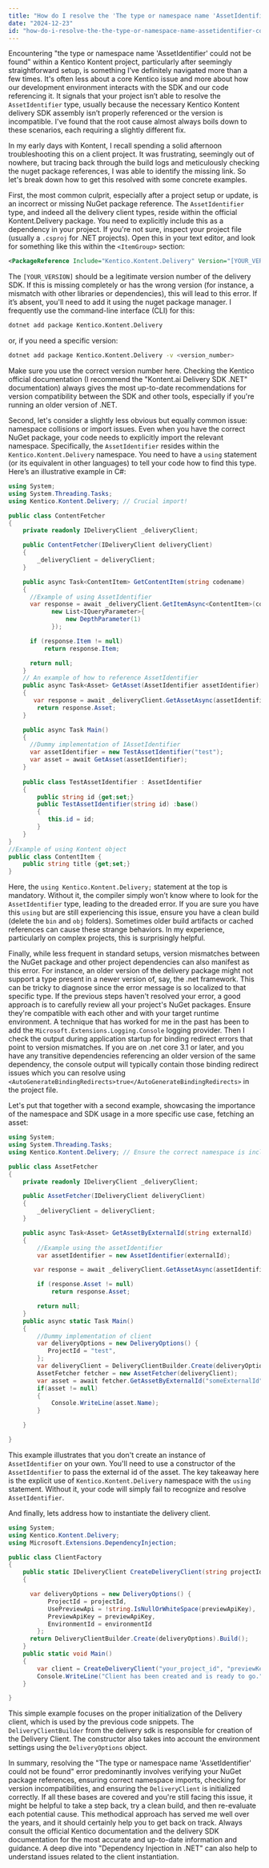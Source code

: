 ```yaml
---
title: "How do I resolve the 'The type or namespace name 'AssetIdentifier' could not be found' error in Kentico Kontent?"
date: "2024-12-23"
id: "how-do-i-resolve-the-the-type-or-namespace-name-assetidentifier-could-not-be-found-error-in-kentico-kontent"
---
```


 Encountering "the type or namespace name 'AssetIdentifier' could not be found" within a Kentico Kontent project, particularly after seemingly straightforward setup, is something I’ve definitely navigated more than a few times. It's often less about a core Kentico issue and more about how our development environment interacts with the SDK and our code referencing it. It signals that your project isn’t able to resolve the `AssetIdentifier` type, usually because the necessary Kentico Kontent delivery SDK assembly isn’t properly referenced or the version is incompatible. I've found that the root cause almost always boils down to these scenarios, each requiring a slightly different fix.

In my early days with Kontent, I recall spending a solid afternoon troubleshooting this on a client project. It was frustrating, seemingly out of nowhere, but tracing back through the build logs and meticulously checking the nuget package references, I was able to identify the missing link. So let's break down how to get this resolved with some concrete examples.

First, the most common culprit, especially after a project setup or update, is an incorrect or missing NuGet package reference. The `AssetIdentifier` type, and indeed all the delivery client types, reside within the official Kontent.Delivery package. You need to explicitly include this as a dependency in your project. If you're not sure, inspect your project file (usually a `.csproj` for .NET projects). Open this in your text editor, and look for something like this within the `<ItemGroup>` section:

```xml
<PackageReference Include="Kentico.Kontent.Delivery" Version="[YOUR_VERSION]" />
```

The `[YOUR_VERSION]` should be a legitimate version number of the delivery SDK. If this is missing completely or has the wrong version (for instance, a mismatch with other libraries or dependencies), this will lead to this error. If it’s absent, you'll need to add it using the nuget package manager. I frequently use the command-line interface (CLI) for this:

```bash
dotnet add package Kentico.Kontent.Delivery
```
or, if you need a specific version:

```bash
dotnet add package Kentico.Kontent.Delivery -v <version_number>
```

Make sure you use the correct version number here. Checking the Kentico official documentation (I recommend the "Kontent.ai Delivery SDK .NET" documentation) always gives the most up-to-date recommendations for version compatibility between the SDK and other tools, especially if you're running an older version of .NET.

Second, let's consider a slightly less obvious but equally common issue: namespace collisions or import issues. Even when you have the correct NuGet package, your code needs to explicitly import the relevant namespace. Specifically, the `AssetIdentifier` resides within the `Kentico.Kontent.Delivery` namespace. You need to have a `using` statement (or its equivalent in other languages) to tell your code how to find this type. Here’s an illustrative example in C#:

```csharp
using System;
using System.Threading.Tasks;
using Kentico.Kontent.Delivery; // Crucial import!

public class ContentFetcher
{
    private readonly IDeliveryClient _deliveryClient;

    public ContentFetcher(IDeliveryClient deliveryClient)
    {
        _deliveryClient = deliveryClient;
    }

    public async Task<ContentItem> GetContentItem(string codename)
    {
      //Example of using AssetIdentifier
      var response = await _deliveryClient.GetItemAsync<ContentItem>(codename,
            new List<IQueryParameter>{
                new DepthParameter(1)
            });

      if (response.Item != null)
          return response.Item;

      return null;
    }
    // An example of how to reference AssetIdentifier
    public async Task<Asset> GetAsset(AssetIdentifier assetIdentifier)
    {
       var response = await _deliveryClient.GetAssetAsync(assetIdentifier);
        return response.Asset;
    }

    public async Task Main()
    {
      //Dummy implementation of IAssetIdentifier
      var assetIdentifier = new TestAssetIdentifier("test");
      var asset = await GetAsset(assetIdentifier);
    }
    
    public class TestAssetIdentifier : AssetIdentifier
    {
        public string id {get;set;}
        public TestAssetIdentifier(string id) :base()
        {
           this.id = id;
        }
    }
}
//Example of using Kontent object
public class ContentItem {
    public string title {get;set;}
}
```

Here, the `using Kentico.Kontent.Delivery;` statement at the top is mandatory. Without it, the compiler simply won’t know where to look for the `AssetIdentifier` type, leading to the dreaded error. If you are sure you have this `using` but are still experiencing this issue, ensure you have a clean build (delete the `bin` and `obj` folders). Sometimes older build artifacts or cached references can cause these strange behaviors. In my experience, particularly on complex projects, this is surprisingly helpful.

Finally, while less frequent in standard setups, version mismatches between the NuGet package and other project dependencies can also manifest as this error. For instance, an older version of the delivery package might not support a type present in a newer version of, say, the .net framework. This can be tricky to diagnose since the error message is so localized to that specific type. If the previous steps haven't resolved your error, a good approach is to carefully review all your project's NuGet packages. Ensure they're compatible with each other and with your target runtime environment. A technique that has worked for me in the past has been to add the `Microsoft.Extensions.Logging.Console` logging provider. Then I check the output during application startup for binding redirect errors that point to version mismatches. If you are on .net core 3.1 or later, and you have any transitive dependencies referencing an older version of the same dependency, the console output will typically contain those binding redirect issues which you can resolve using `<AutoGenerateBindingRedirects>true</AutoGenerateBindingRedirects>` in the project file.

Let's put that together with a second example, showcasing the importance of the namespace and SDK usage in a more specific use case, fetching an asset:

```csharp
using System;
using System.Threading.Tasks;
using Kentico.Kontent.Delivery; // Ensure the correct namespace is included

public class AssetFetcher
{
    private readonly IDeliveryClient _deliveryClient;

    public AssetFetcher(IDeliveryClient deliveryClient)
    {
        _deliveryClient = deliveryClient;
    }

    public async Task<Asset> GetAssetByExternalId(string externalId)
    {
        //Example using the assetIdentifier
        var assetIdentifier = new AssetIdentifier(externalId);

       var response = await _deliveryClient.GetAssetAsync(assetIdentifier);

        if (response.Asset != null)
            return response.Asset;

        return null;
    }
    public async static Task Main()
    {
        //Dummy implementation of client
        var deliveryOptions = new DeliveryOptions() {
           ProjectId = "test",
        };
        var deliveryClient = DeliveryClientBuilder.Create(deliveryOptions).Build();
        AssetFetcher fetcher = new AssetFetcher(deliveryClient);
        var asset = await fetcher.GetAssetByExternalId("someExternalId");
        if(asset != null)
        {
            Console.WriteLine(asset.Name);
        }

    }

}
```

This example illustrates that you don't create an instance of `AssetIdentifier` on your own. You'll need to use a constructor of the `AssetIdentifier` to pass the external id of the asset. The key takeaway here is the explicit use of `Kentico.Kontent.Delivery` namespace with the `using` statement. Without it, your code will simply fail to recognize and resolve `AssetIdentifier`.

And finally, lets address how to instantiate the delivery client.

```csharp
using System;
using Kentico.Kontent.Delivery;
using Microsoft.Extensions.DependencyInjection;

public class ClientFactory
{
    public static IDeliveryClient CreateDeliveryClient(string projectId, string previewApiKey = null, string environmentId = null)
    {

      var deliveryOptions = new DeliveryOptions() {
           ProjectId = projectId,
           UsePreviewApi = !string.IsNullOrWhiteSpace(previewApiKey),
           PreviewApiKey = previewApiKey,
           EnvironmentId = environmentId
        };
      return DeliveryClientBuilder.Create(deliveryOptions).Build();
    }
    public static void Main()
    {
        var client = CreateDeliveryClient("your_project_id", "previewKey", "environmentId");
        Console.WriteLine("Client has been created and is ready to go.");
    }

}
```

This simple example focuses on the proper initialization of the Delivery client, which is used by the previous code snippets. The `DeliveryClientBuilder` from the delivery sdk is responsible for creation of the Delivery Client. The constructor also takes into account the environment settings using the `DeliveryOptions` object.

In summary, resolving the "The type or namespace name 'AssetIdentifier' could not be found" error predominantly involves verifying your NuGet package references, ensuring correct namespace imports, checking for version incompatibilities, and ensuring the `DeliveryClient` is initialized correctly. If all these bases are covered and you're still facing this issue, it might be helpful to take a step back, try a clean build, and then re-evaluate each potential cause. This methodical approach has served me well over the years, and it should certainly help you to get back on track. Always consult the official Kentico documentation and the delivery SDK documentation for the most accurate and up-to-date information and guidance. A deep dive into "Dependency Injection in .NET" can also help to understand issues related to the client instantiation.
